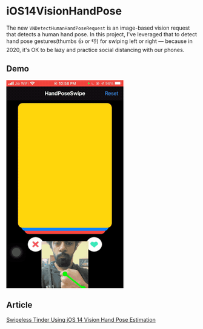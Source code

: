 # iOS14VisionHandPose
The new `VNDetectHumanHandPoseRequest` is an image-based vision request that detects a human hand pose. 
In this project, I've leveraged that to detect hand pose gestures(thumbs 👍 or 👎) for swiping left or right — because in 2020, it's OK to be lazy and practice social distancing with our phones.

## Demo
![alt-text](https://github.com/anupamchugh/iOS14VisionHandPose/blob/main/demo-vision-hand-pose-tinder-swipe.gif)


## Article
[Swipeless Tinder Using iOS 14 Vision Hand Pose Estimation](https://heartbeat.fritz.ai/swipeless-tinder-using-ios-14-vision-hand-pose-estimation-64e5f00ce45c)
